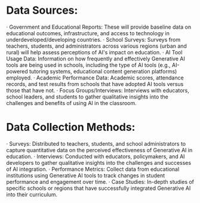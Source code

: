 # Data Sources:
· Government and Educational Reports: These will provide baseline data on educational outcomes, infrastructure, and access to technology in underdeveloped/developing countries.
· School Surveys: Surveys from teachers, students, and administrators across various regions (urban and rural) will help assess perceptions of AI's impact on education.
· AI Tool Usage Data: Information on how frequently and effectively Generative AI tools are being used in schools, including the type of AI tools (e.g., AI-powered tutoring systems, educational content generation platforms) employed.
· Academic Performance Data: Academic scores, attendance records, and test results from schools that have adopted AI tools versus those that have not.
· Focus Groups/Interviews: Interviews with educators, school leaders, and students to gather qualitative insights into the challenges and benefits of using AI in the classroom.

# Data Collection Methods:
· Surveys: Distributed to teachers, students, and school administrators to capture quantitative data on the perceived effectiveness of Generative AI in education.
· Interviews: Conducted with educators, policymakers, and AI developers to gather qualitative insights into the challenges and successes of AI integration.
· Performance Metrics: Collect data from educational institutions using Generative AI tools to track changes in student performance and engagement over time.
· Case Studies: In-depth studies of specific schools or regions that have successfully integrated Generative AI into their curriculum.
